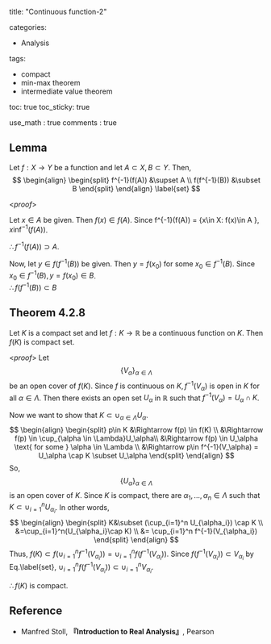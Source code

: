 title: "Continuous function-2"

categories:
  - Analysis


tags:
  - compact
  - min-max theorem
  - intermediate value theorem
 

toc: true
toc_sticky: true

use_math : true
comments : true

## Lemma

Let $f:X\to Y$ be a function and let $A\subset X, B\subset Y$. Then,
$$
\begin{align}
\begin{split}
f^{-1}(f(A)) &\supset A \\
f(f^{-1}(B)) &\subset B
\end{split}
\end{align}
\label{set}
$$

<*proof*>

Let $x \in A$ be given. Then $f(x)\in f(A)$. Since f^{-1}(f(A)) = \{x\in X: f(x)\in A \}, $x\inf^{-1}(f(A))$.

$\therefore f^{-1}(f(A)) \supset A$.

Now, let $y\in f(f^{-1}(B))$ be given. Then $y=f(x_0)$ for some $x_0 \in f^{-1}(B)$. Since $x_0 \in f^{-1}(B), y= f(x_0)\in B$.  <br />$\therefore f(f^{-1}(B))\subset B$
$$\tag*{$\square$}$$

## Theorem 4.2.8
Let $K$ is a compact set and let $f:K\to \mathbb{R}$ be a continuous function on $K$. Then $f(K)$ is compact set.

<*proof*>
Let $$\{V_\alpha\}_{\alpha \in \Lambda}$$ be an open cover of $f(K)$. Since $f$ is continuous on $K, f^{-1}(V_\alpha)$ is open in $K$ for all $\alpha \in \Lambda$. Then there exists an open set $U_\alpha$ in $\mathbb{R}$ such that $f^{-1}(V_\alpha) = U_\alpha \cap K$. 

Now we want to show that $K\subset \cup_{\alpha\in \Lambda} U_\alpha$.
$$
\begin{align}
\begin{split}
p\in K &\Rightarrow f(p) \in f(K) \\
&\Rightarrow f(p) \in \cup_{\alpha \in \Lambda}U_\alpha\\
&\Rightarrow f(p) \in U_\alpha \text{ for some } \alpha \in \Lambda \\
&\Rightarrow p\in f^{-1}(V_\alpha) = U_\alpha \cap K \subset U_\alpha
\end{split}
\end{align}
$$
So, $$\{U_\alpha \}_{\alpha \in \Lambda}$$ is an open cover of $K$. Since $K$ is compact, there are $\alpha_1,\ldots, \alpha_n \in \Lambda$ such that $K\subset \cup_{i=1}^n U_{\alpha_i}$. In other words,
$$
\begin{align}
\begin{split}
K&\subset (\cup_{i=1}^n U_{\alpha_i}) \cap K \\
&=\cup_{i=1}^n(U_{\alpha_i}\cap K) \\
&= \cup_{i=1}^n f^{-1}(V_{\alpha_i})
\end{split}
\end{align}
$$
Thus, $f(K)\subset f(\cup_{i=1}^n f^{-1}(V_{\alpha_i}))=\cup_{i=1}^n f(f^{-1}(V_{\alpha_i}))$. Since $f(f^{-1}(V_{\alpha_i})) \subset V_{\alpha_i}$ by Eq.\label{set}, $\cup_{i=1}^n f(f^{-1}(V_{\alpha_i})) \subset \cup_{i=1}^n V_{\alpha_i}$. 

$\therefore f(K)$ is compact.

$$\tag*{$\square$}$$
## Reference
- Manfred Stoll,  **『**Introduction to Real Analysis**』**, Pearson
